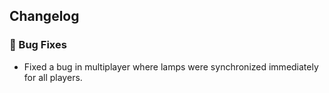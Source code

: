 ## Changelog
### 🐞 Bug Fixes
- Fixed a bug in multiplayer where lamps were synchronized immediately for all players. 